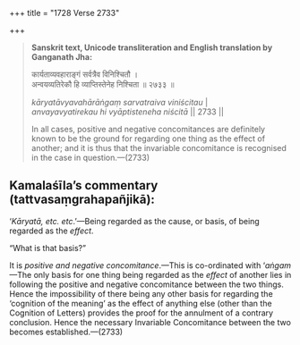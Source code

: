 +++
title = "1728 Verse 2733"

+++
> **Sanskrit text, Unicode transliteration and English translation by Ganganath Jha:** 
>
> कार्यताव्यवहाराङ्गं सर्वत्रैव विनिश्चितौ ।  
> अन्वयव्यतिरेकौ हि व्याप्तिस्तेनेह निश्चिता ॥ २७३३ ॥ 
>
> *kāryatāvyavahārāṅgaṃ sarvatraiva viniścitau* \|  
> *anvayavyatirekau hi vyāptisteneha niścitā* \|\| 2733 \|\| 
>
> In all cases, positive and negative concomitances are definitely known to be the ground for regarding one thing as the effect of another; and it is thus that the invariable concomitance is recognised in the case in question.—(2733)



## Kamalaśīla’s commentary (tattvasaṃgrahapañjikā):

‘*Kāryatā, etc. etc*.’—Being regarded as the cause, or basis, of being regarded as the *effect*.

“What is that basis?”

It is *positive and negative concomitance*.—This is co-ordinated with ‘*aṅgam*—The only basis for one thing being regarded as the *effect* of another lies in following the positive and negative concomitance between the two things. Hence the impossibility of there being any other basis for regarding the ‘cognition of the meaning’ as the effect of anything else (other than the Cognition of Letters) provides the proof for the annulment of a contrary conclusion. Hence the necessary Invariable Concomitance between the two becomes established.—(2733)


